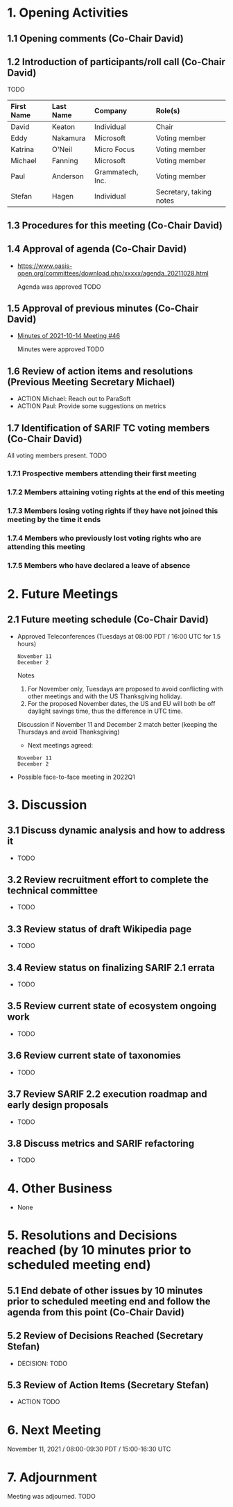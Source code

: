 # 1. Opening Activities

## 1.1 Opening comments (Co-Chair David)

## 1.2 Introduction of participants/roll call (Co-Chair David)

TODO

| First Name | Last Name | Company          | Role(s)                 |
| :--------- | :-------- | :--------------- | :---------------------- |
| David      | Keaton    | Individual       | Chair                   |
| Eddy       | Nakamura  | Microsoft        | Voting member           |
| Katrina    | O'Neil    | Micro Focus      | Voting member           |
| Michael    | Fanning   | Microsoft        | Voting member           |
| Paul       | Anderson  | Grammatech, Inc. | Voting member           |
| Stefan     | Hagen     | Individual       | Secretary, taking notes |

## 1.3 Procedures for this meeting (Co-Chair David)

## 1.4 Approval of agenda (Co-Chair David)

* https://www.oasis-open.org/committees/download.php/xxxxx/agenda_20211028.html

  Agenda was approved TODO

  

## 1.5 Approval of previous minutes (Co-Chair David)

* [Minutes of 2021-10-14 Meeting #46](https://www.oasis-open.org/committees/document.php?document_id=69230&wg_abbrev=sarif)

  Minutes were approved TODO
  

## 1.6 Review of action items and resolutions (Previous Meeting Secretary Michael)

* ACTION Michael: Reach out to ParaSoft
* ACTION Paul: Provide some suggestions on metrics
 
## 1.7 Identification of SARIF TC voting members (Co-Chair David)

All voting members present. TODO

### 1.7.1 Prospective members attending their first meeting

### 1.7.2 Members attaining voting rights at the end of this meeting

### 1.7.3 Members losing voting rights if they have not joined this meeting by the time it ends

### 1.7.4 Members who previously lost voting rights who are attending this meeting

### 1.7.5 Members who have declared a leave of absence

# 2. Future Meetings

## 2.1 Future meeting schedule (Co-Chair David)

* Approved Teleconferences (Tuesdays at 08:00 PDT / 16:00 UTC for 1.5 hours)
  ```
  November 11
  December 2
  ```
  Notes
  1. For November only, Tuesdays are proposed to avoid conflicting with other meetings and with the US Thanksgiving holiday.
  2. For the proposed November dates, the US and EU will both be off daylight savings time, thus the difference in UTC time.

  Discussion if November 11 and December 2 match better (keeping the Thursdays and avoid Thanksgiving)

  * Next meetings agreed:
  ```
  November 11
  December 2
  ```

* Possible face-to-face meeting in 2022Q1

# 3. Discussion

## 3.1 Discuss dynamic analysis and how to address it

* TODO

## 3.2 Review recruitment effort to complete the technical committee

* TODO

## 3.3 Review status of draft Wikipedia page

* TODO

## 3.4 Review status on finalizing SARIF 2.1 errata

* TODO

## 3.5 Review current state of ecosystem ongoing work

* TODO

## 3.6 Review current state of taxonomies

* TODO

## 3.7 Review SARIF 2.2 execution roadmap and early design proposals

* TODO

## 3.8 Discuss metrics and SARIF refactoring

* TODO

# 4. Other Business

* None

# 5. Resolutions and Decisions reached (by 10 minutes prior to scheduled meeting end)

## 5.1 End debate of other issues by 10 minutes prior to scheduled meeting end and follow the agenda from this point (Co-Chair David)

## 5.2 Review of Decisions Reached (Secretary Stefan)

* DECISION: TODO

## 5.3 Review of Action Items (Secretary Stefan)

* ACTION TODO

# 6. Next Meeting

November 11, 2021 / 08:00-09:30 PDT / 15:00-16:30 UTC

# 7. Adjournment

Meeting was adjourned. TODO

